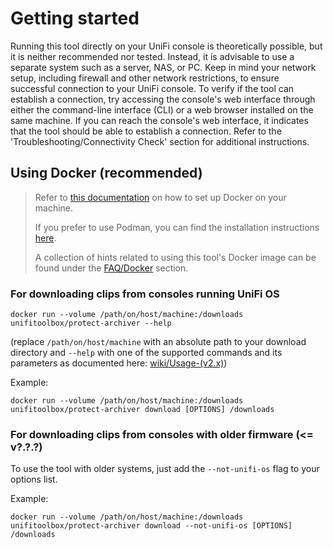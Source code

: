 # Getting started

Running this tool directly on your UniFi console is theoretically possible, but it is neither recommended nor tested.
Instead, it is advisable to use a separate system such as a server, NAS, or PC. Keep in mind your network setup,
including firewall and other network restrictions, to ensure successful connection to your UniFi console. To verify if
the tool can establish a connection, try accessing the console's web interface through either the command-line
interface (CLI) or a web browser installed on the same machine. If you can reach the console's web interface, it
indicates that the tool should be able to establish a connection. Refer to the 'Troubleshooting/Connectivity Check'
section for additional instructions.

## Using Docker (recommended)

> Refer to [this documentation](https://docs.docker.com/get-docker/) on how to set up Docker on your machine.
>
> If you prefer to use Podman, you can find the installation instructions [here](https://podman.io/docs/installation).
>
> A collection of hints related to using this tool's Docker image can be found under
> the [FAQ/Docker](./frequently_asked_questions.md#docker) section.

### For downloading clips from consoles running UniFi OS

```shell
docker run --volume /path/on/host/machine:/downloads unifitoolbox/protect-archiver --help
```

(replace `/path/on/host/machine` with an absolute path to your download directory and
`--help` with one of the supported commands and its parameters as documented here:
[wiki/Usage-(v2.x)](https://github.com/danielfernau/unifi-protect-video-downloader/wiki/Usage-(v2.x)))

Example:

```shell
docker run --volume /path/on/host/machine:/downloads unifitoolbox/protect-archiver download [OPTIONS] /downloads
```

### For downloading clips from consoles with older firmware (<= v?.?.?)

To use the tool with older systems, just add the `--not-unifi-os` flag to your options list.

Example:

```shell
docker run --volume /path/on/host/machine:/downloads unifitoolbox/protect-archiver download --not-unifi-os [OPTIONS] /downloads
```
